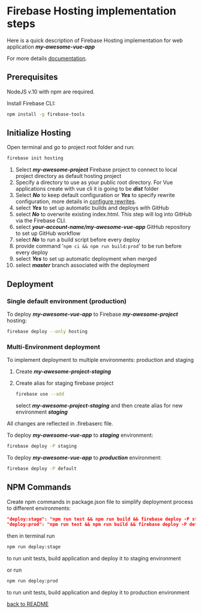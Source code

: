 # Firebase Hosting implementation steps

Here is a quick description of Firebase Hosting implementation for web application ***my-awesome-vue-app***

For more details [documentation](https://firebase.google.com/docs/hosting/quickstart).

## Prerequisites

NodeJS v.10 with npm are required.

Install Firebase CLI:

```bash
npm install -g firebase-tools
```

## Initialize Hosting

Open terminal and go to project root folder and run:

```bash
firebase init hosting
```

1. Select ***my-awesome-project*** Firebase project to connect to local project directory as default hosting project
2. Specify a directory to use as your public root directory. For Vue applications create with vue cli it is going to be ***dist*** folder
3. Select ***No*** to keep default configuration or ***Yes*** to specify rewrite configuration, more details in [configure rewrites](https://firebase.google.com/docs/hosting/full-config#rewrites).
4. select ***Yes*** to set up automatic builds and deploys with GitHub
5. select ***No*** to overwrite existing index.html. This step will log into GitHub via the Firebase CLI.
6. select ***your-account-name/my-awesome-vue-app*** GitHub repository to set up GitHub workflow
7. select ***No*** to run a build script before every deploy
8. provide command '```npm ci && npm run build:prod```' to be run before every deploy
9. select ***Yes*** to set up automatic deployment when merged
10. select ***master*** branch associated with the deployment

## Deployment

### Single default environment (production)

To deploy ***my-awesome-vue-app*** to Firebase ***my-awesome-project*** hosting:

```bash
firebase deploy --only hosting
```

### Multi-Environment deployment

To implement deployment to multiple environments: production and staging

1. Create ***my-awesome-project-staging***
2. Create alias for staging firebase project

    ```bash
    firebase use --add
    ```

    select ***my-awesome-project-staging*** and then create alias for new environment ***staging***

All changes are reflected in .firebaserc file.

To deploy ***my-awesome-vue-app*** to ***staging*** environment:

``` bash
firebase deploy -P staging
```

To deploy ***my-awesome-vue-app*** to ***production*** environment:

``` bash
firebase deploy -P default
```

## NPM Commands

Create npm commands in package.json file to simplify deployment process to different environments:

```json
"deploy:stage": "npm run test && npm run build && firebase deploy -P staging",
"deploy:prod": "npm run test && npm run build && firebase deploy -P default"
```

then in terminal run

```bash
npm run deploy:stage
```

to  run unit tests, build application and deploy it to staging environment

or run

```bash
npm run deploy:prod
```

to  run unit tests, build application and deploy it to production environment

[back to README](../README.md)
